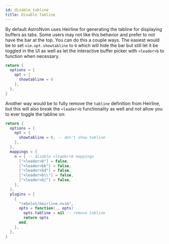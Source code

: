 ```yaml
---
id: disable_tabline
title: Disable Tabline
---
```


By default AstroNvim uses Heirline for generating the tabline for displaying buffers as tabs. Some users may not like this behavior and prefer to not have the bar at the top. You can do this a couple ways. The easiest would be to set `vim.opt.showtabline` to `0` which will hide the bar but still let it be toggled in the UI as well as let the interactive buffer picker with `<leader>b` to function when necessary.

```lua
return {
  options = {
    opt = {
      showtabline = 0
    },
  },
}
```

Another way would be to fully remove the `tabline` definition from Heirline, but this will also break the `<leader>b` functionality as well and not allow you to ever toggle the tabline on:

```lua
return {
  options = {
    opt = {
      showtabline = 0, -- don't show tabline
    },
  },
  mappings = {
    n = { -- disable <leader>b mappings
      ["<leader>b"] = false,
      ["<leader>bb"] = false,
      ["<leader>bd"] = false,
      ["<leader>b\\"] = false,
      ["<leader>b|"] = false,
    },
  },
  plugins = {
    {
      "rebelot/heirline.nvim",
      opts = function(_, opts)
        opts.tabline = nil -- remove tabline
        return opts
      end,
    },
  },
}
```
